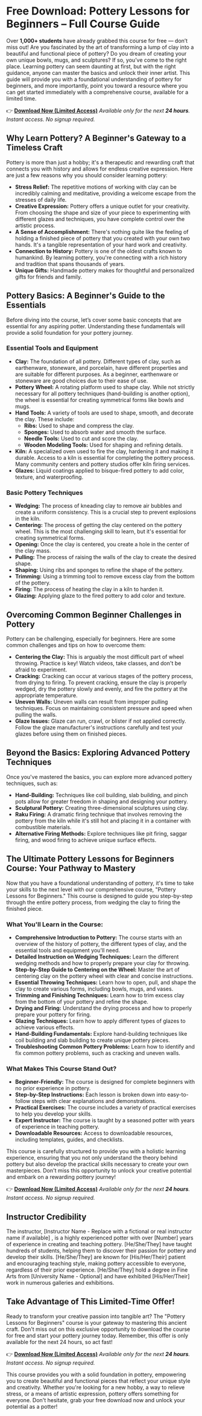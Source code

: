 # Free Download: Pottery Lessons for Beginners – Full Course Guide

Over **1,000+ students** have already grabbed this course for free — don’t miss out!
Are you fascinated by the art of transforming a lump of clay into a beautiful and functional piece of pottery? Do you dream of creating your own unique bowls, mugs, and sculptures? If so, you’ve come to the right place. Learning pottery can seem daunting at first, but with the right guidance, anyone can master the basics and unlock their inner artist. This guide will provide you with a foundational understanding of pottery for beginners, and more importantly, point you toward a resource where you can get started immediately with a comprehensive course, available for a limited time.

👉 [**Download Now (Limited Access)**](https://udemywork.com/pottery-lessons-for-beginners)
_Available only for the next **24 hours**. Instant access. No signup required._

## Why Learn Pottery? A Beginner's Gateway to a Timeless Craft

Pottery is more than just a hobby; it's a therapeutic and rewarding craft that connects you with history and allows for endless creative expression. Here are just a few reasons why you should consider learning pottery:

*   **Stress Relief:** The repetitive motions of working with clay can be incredibly calming and meditative, providing a welcome escape from the stresses of daily life.
*   **Creative Expression:** Pottery offers a unique outlet for your creativity. From choosing the shape and size of your piece to experimenting with different glazes and techniques, you have complete control over the artistic process.
*   **A Sense of Accomplishment:** There's nothing quite like the feeling of holding a finished piece of pottery that you created with your own two hands. It's a tangible representation of your hard work and creativity.
*   **Connection to History:** Pottery is one of the oldest crafts known to humankind. By learning pottery, you're connecting with a rich history and tradition that spans thousands of years.
*   **Unique Gifts:** Handmade pottery makes for thoughtful and personalized gifts for friends and family.

## Pottery Basics: A Beginner's Guide to the Essentials

Before diving into the course, let’s cover some basic concepts that are essential for any aspiring potter. Understanding these fundamentals will provide a solid foundation for your pottery journey.

### Essential Tools and Equipment

*   **Clay:** The foundation of all pottery. Different types of clay, such as earthenware, stoneware, and porcelain, have different properties and are suitable for different purposes. As a beginner, earthenware or stoneware are good choices due to their ease of use.
*   **Pottery Wheel:** A rotating platform used to shape clay. While not strictly necessary for all pottery techniques (hand-building is another option), the wheel is essential for creating symmetrical forms like bowls and mugs.
*   **Hand Tools:** A variety of tools are used to shape, smooth, and decorate the clay. These include:
    *   **Ribs:** Used to shape and compress the clay.
    *   **Sponges:** Used to absorb water and smooth the surface.
    *   **Needle Tools:** Used to cut and score the clay.
    *   **Wooden Modeling Tools:** Used for shaping and refining details.
*   **Kiln:** A specialized oven used to fire the clay, hardening it and making it durable. Access to a kiln is essential for completing the pottery process. Many community centers and pottery studios offer kiln firing services.
*   **Glazes:** Liquid coatings applied to bisque-fired pottery to add color, texture, and waterproofing.

### Basic Pottery Techniques

*   **Wedging:** The process of kneading clay to remove air bubbles and create a uniform consistency. This is a crucial step to prevent explosions in the kiln.
*   **Centering:** The process of getting the clay centered on the pottery wheel. This is the most challenging skill to learn, but it's essential for creating symmetrical forms.
*   **Opening:** Once the clay is centered, you create a hole in the center of the clay mass.
*   **Pulling:** The process of raising the walls of the clay to create the desired shape.
*   **Shaping:** Using ribs and sponges to refine the shape of the pottery.
*   **Trimming:** Using a trimming tool to remove excess clay from the bottom of the pottery.
*   **Firing:** The process of heating the clay in a kiln to harden it.
*   **Glazing:** Applying glaze to the fired pottery to add color and texture.

## Overcoming Common Beginner Challenges in Pottery

Pottery can be challenging, especially for beginners. Here are some common challenges and tips on how to overcome them:

*   **Centering the Clay:** This is arguably the most difficult part of wheel throwing. Practice is key! Watch videos, take classes, and don't be afraid to experiment.
*   **Cracking:** Cracking can occur at various stages of the pottery process, from drying to firing. To prevent cracking, ensure the clay is properly wedged, dry the pottery slowly and evenly, and fire the pottery at the appropriate temperature.
*   **Uneven Walls:** Uneven walls can result from improper pulling techniques. Focus on maintaining consistent pressure and speed when pulling the walls.
*   **Glaze Issues:** Glaze can run, crawl, or blister if not applied correctly. Follow the glaze manufacturer's instructions carefully and test your glazes before using them on finished pieces.

## Beyond the Basics: Exploring Advanced Pottery Techniques

Once you've mastered the basics, you can explore more advanced pottery techniques, such as:

*   **Hand-Building:** Techniques like coil building, slab building, and pinch pots allow for greater freedom in shaping and designing your pottery.
*   **Sculptural Pottery:** Creating three-dimensional sculptures using clay.
*   **Raku Firing:** A dramatic firing technique that involves removing the pottery from the kiln while it's still hot and placing it in a container with combustible materials.
*   **Alternative Firing Methods:** Explore techniques like pit firing, saggar firing, and wood firing to achieve unique surface effects.

## The Ultimate Pottery Lessons for Beginners Course: Your Pathway to Mastery

Now that you have a foundational understanding of pottery, it's time to take your skills to the next level with our comprehensive course, "Pottery Lessons for Beginners." This course is designed to guide you step-by-step through the entire pottery process, from wedging the clay to firing the finished piece.

### What You'll Learn in the Course:

*   **Comprehensive Introduction to Pottery:** The course starts with an overview of the history of pottery, the different types of clay, and the essential tools and equipment you'll need.
*   **Detailed Instruction on Wedging Techniques:** Learn the different wedging methods and how to properly prepare your clay for throwing.
*   **Step-by-Step Guide to Centering on the Wheel:** Master the art of centering clay on the pottery wheel with clear and concise instructions.
*   **Essential Throwing Techniques:** Learn how to open, pull, and shape the clay to create various forms, including bowls, mugs, and vases.
*   **Trimming and Finishing Techniques:** Learn how to trim excess clay from the bottom of your pottery and refine the shape.
*   **Drying and Firing:** Understand the drying process and how to properly prepare your pottery for firing.
*   **Glazing Techniques:** Learn how to apply different types of glazes to achieve various effects.
*   **Hand-Building Fundamentals:** Explore hand-building techniques like coil building and slab building to create unique pottery pieces.
*   **Troubleshooting Common Pottery Problems:** Learn how to identify and fix common pottery problems, such as cracking and uneven walls.

### What Makes This Course Stand Out?

*   **Beginner-Friendly:** The course is designed for complete beginners with no prior experience in pottery.
*   **Step-by-Step Instructions:** Each lesson is broken down into easy-to-follow steps with clear explanations and demonstrations.
*   **Practical Exercises:** The course includes a variety of practical exercises to help you develop your skills.
*   **Expert Instructor:** The course is taught by a seasoned potter with years of experience in teaching pottery.
*   **Downloadable Resources:** Access to downloadable resources, including templates, guides, and checklists.

This course is carefully structured to provide you with a holistic learning experience, ensuring that you not only understand the theory behind pottery but also develop the practical skills necessary to create your own masterpieces. Don't miss this opportunity to unlock your creative potential and embark on a rewarding pottery journey!

👉 [**Download Now (Limited Access)**](https://udemywork.com/pottery-lessons-for-beginners)
_Available only for the next **24 hours**. Instant access. No signup required._

## Instructor Credibility

The instructor, [Instructor Name - Replace with a fictional or real instructor name if available] , is a highly experienced potter with over [Number] years of experience in creating and teaching pottery. [He/She/They] have taught hundreds of students, helping them to discover their passion for pottery and develop their skills. [He/She/They] are known for [His/Her/Their] patient and encouraging teaching style, making pottery accessible to everyone, regardless of their prior experience. [He/She/They] hold a degree in Fine Arts from [University Name - Optional] and have exhibited [His/Her/Their] work in numerous galleries and exhibitions.

## Take Advantage of This Limited-Time Offer!

Ready to transform your creative passion into tangible art? The "Pottery Lessons for Beginners" course is your gateway to mastering this ancient craft. Don't miss out on this exclusive opportunity to download the course for free and start your pottery journey today. Remember, this offer is only available for the next 24 hours, so act fast!

👉 [**Download Now (Limited Access)**](https://udemywork.com/pottery-lessons-for-beginners)
_Available only for the next **24 hours**. Instant access. No signup required._

This course provides you with a solid foundation in pottery, empowering you to create beautiful and functional pieces that reflect your unique style and creativity. Whether you're looking for a new hobby, a way to relieve stress, or a means of artistic expression, pottery offers something for everyone. Don't hesitate, grab your free download now and unlock your potential as a potter!
